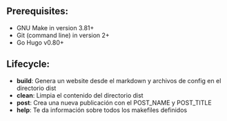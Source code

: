 ## Prerequisites:
- GNU Make in version 3.81+
- Git (command line) in version 2+
- Go Hugo v0.80+

## Lifecycle:
- **build**: Genera un website desde el markdown y archivos de config en el directorio dist
- **clean**: Limpia el contenido del directorio dist
- **post**: Crea una nueva publicación con el POST_NAME y POST_TITLE
- **help**: Te da información sobre todos los makefiles definidos